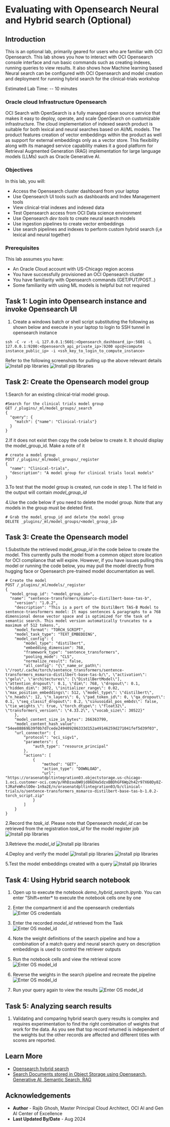 # Evaluating with Opensearch Neural and Hybrid search (Optional)

## Introduction

This is an optional lab, primarily geared for users who are familiar with OCI Opensearch. This lab shows you how to interact with OCI Opensearch console interface and run basic commands such as creating indexes, running queries to view results. It also shows how Machine learning based Neural search can be configured with OCI Opensearch and model creation and deployment for running hybrid search for the clinical-trials workshop

Estimated Lab Time: -- 10 minutes

### Oracle cloud Infrastructure Opensearch

OCI Search with OpenSearch is a fully managed open source service that makes it easy to deploy, operate, and scale OpenSearch on customizable infrastructure. The cloud implementation of indexed search product is suitable for both lexical and neural searches based on AI/ML models. The product features creation of vector embeddings within the product as well as support for external embeddings only as a vector store. This flexibility along with its managed service capability makes it a good platform for Retrieval Augmented Generation (RAG) implementation for large language models (LLMs) such as Oracle Generative AI.

### Objectives

In this lab, you will:

* Access the Opensearch cluster dashboard from your laptop
* Use Opensearch UI tools such as dashboards and Index Management tools
* View clinical-trial indexes and indexed data
* Test Opensearch access from OCI Data science environment
* Use Opensearch *dev tools* to create neural search models
* Use ingestion pipelines to create vector embeddings
* Use search pipelines and indexes to perform custom hybrid search (i,e lexical and neural together)

### Prerequisites

This lab assumes you have:

* An Oracle Cloud account with US-Chicago region access
* You have successfully provisioned an OCI Opensearch cluster
* You have familiarity with Opensearch commands (GET/PUT/POST..)
* Some familiarity with using ML models is helpful but not required

## Task 1: Login into Opensearch instance and invoke Opensearch UI

1. Create a windows batch or shell script substituting the following as shown below and execute in your laptop to login to SSH tunnel in opensearch instance

```text
ssh -C -v -t -L 127.0.0.1:5601:<Opensearch_dashboard_ip>:5601 -L 127.0.0.1:9200:<Opensearch_api_private_ip>:9200 opc@<compute instance_public_ip> -i <ssh_key_to_login_to_compute_instance>
```

Refer to the following screenshots for pulling up the above relevant details 
  ![Install pip libraries](images/lab6-os-13.png)
  ![Install pip libraries](images/lab6-compute-3.png)

## Task 2: Create the Opensearch model group

1.Search for an existing clinical-trial model group.

```text
#Search for the clinical trials model group
GET /_plugins/_ml/model_groups/_search
{
  "query": {
    "match": {"name": "Clinical-trials"}
  }
}
```

2.If it does not exist then copy the code below to create it. It should display the model_group_id. Make a note of it

```text
# create a model group 
POST /_plugins/_ml/model_groups/_register
{
  "name": "Clinical-trials",
  "description": "A model group for clinical trials local models"
}
```

3.To test that the model group is created, run code in step 1. The Id field in the output will contain *model_group_id*

4.Use the code below if you need to delete the model group. Note that any models in the group must be deleted first.

```text
# Grab the model_group_id and delete the model group
DELETE _plugins/_ml/model_groups/<model_group_id>
```

## Task 3: Create the Opensearch model

1.Substitute the retrieved *model_group_id* in the code below to create the model. This currently pulls the model from a common object store location for OCI compliance that will expire. However, if you have issues pulling this model or running the code below, you may pull the model directly from hugging face or Opensearch pre-trained model documentation as well.

```text
# Create the model
POST /_plugins/_ml/models/_register
{
  "model_group_id": "<model_group_id>",
  "name": "sentence-transformers/msmarco-distilbert-base-tas-b",
    "version": "1.0.2",
    "description": "This is a port of the DistilBert TAS-B Model to sentence-transformers model: It maps sentences & paragraphs to a 768 dimensional dense vector space and is optimized for the task of semantic search. This model version automatically truncates to a maximum of 512 tokens.",
    "model_format": "TORCH_SCRIPT",
    "model_task_type": "TEXT_EMBEDDING",
    "model_config": {
        "model_type": "distilbert",
        "embedding_dimension": 768,
        "framework_type": "sentence_transformers",
        "pooling_mode": "CLS",
        "normalize_result": false,
        "all_config": "{\"_name_or_path\": \"/root/.cache/torch/sentence_transformers/sentence-transformers_msmarco-distilbert-base-tas-b/\", \"activation\": \"gelu\", \"architectures\": [\"DistilBertModel\"], \"attention_dropout\": 0.1, \"dim\": 768, \"dropout\": 0.1, \"hidden_dim\": 3072, \"initializer_range\": 0.02, \"max_position_embeddings\": 512, \"model_type\": \"distilbert\", \"n_heads\": 12, \"n_layers\": 6, \"pad_token_id\": 0, \"qa_dropout\": 0.1, \"seq_classif_dropout\": 0.2, \"sinusoidal_pos_embds\": false, \"tie_weights_\": true, \"torch_dtype\": \"float32\", \"transformers_version\": \"4.33.2\", \"vocab_size\": 30522}"
    },
    "model_content_size_in_bytes": 266363799,
    "model_content_hash_value": "54ee88869b39f0b7d7cede249409286333d152a49146259d271041fef5d39f03",
    "url_connector": {
        "protocol": "oci_sigv1",
        "parameters": {
            "auth_type": "resource_principal"
        },
        "actions": [
            {
                "method": "GET",
                "action_type": "DOWNLOAD",
                "url": "https://orasenatdpltintegration03.objectstorage.us-chicago-1.oci.customer-oci.com/p/HhDzaubWOjd86EHa5dzxBBDhGF6Wp2h42r97X60Dy8Z-tJRaFeWhslO0e-1n9a2E/n/orasenatdpltintegration03/b/clinical-trials/o/sentence-transformers_msmarco-distilbert-base-tas-b-1.0.2-torch_script.zip"
            }
        ]
    }
}
```

2.Record the *task_id*. Please note that Opensearch *model_id* can be retrieved from the registration *task_id* for the model register job
  ![Install pip libraries](images/lab6-os-8.png)

3.Retrieve the *model_id*
  ![Install pip libraries](images/lab6-os-9.png)

4.Deploy and verify the model
  ![Install pip libraries](images/lab6-os-10.png)
  ![Install pip libraries](images/lab6-os-11.png)

5.Test the model embeddings created with a query
  ![Install pip libraries](images/lab6-os-12.png)

## Task 4: Using Hybrid search notebook

1. Open up to execute the notebook *demo_hybrid_search.ipynb*. You can enter "Shift+enter* to execute the notebook cells one by one

2. Enter the compartment id and the opensearch credentials
  ![Enter OS credentials](images/lab6-note-os-1.png)

3. Enter the recorded *model_id* retrieved from the Task
  ![Enter OS model_id](images/lab6-note-os-2.png)

4. Note the weight definitions of the search pipeline and how a combination of a match query and neural search query on description embeddings is used to control the retriever outputs

5. Run the notebook cells and view the retrieval score  
  ![Enter OS model_id](images/lab6-note-os-3.png)

6. Reverse the weights in the search pipeline and recreate the pipeline 
  ![Enter OS model_id](images/lab6-note-os-4.png)

7. Run your query again to view the results
  ![Enter OS model_id](images/lab6-note-os-5.png)

## Task 5: Analyzing search results

1. Validating and comparing hybrid search query results is complex and requires experimentation to find the right combination of weights that work for the data. As you see that top record returned is independent of the weights but the other records are affected and different titles with scores are reported. 

## Learn More

* [Opensearch hybrid search](https://opensearch.org/docs/latest/search-plugins/hybrid-search/#step-4-configure-a-search-pipeline)
* [Search Documents stored in Object Storage using Opensearch, Generative AI, Semantic Search, RAG](https://apexapps.oracle.com/pls/apex/r/dbpm/livelabs/view-workshop?wid=3762)

## Acknowledgements

* **Author** - Rajib Ghosh, Master Principal Cloud Architect, OCI AI and Gen AI Center of Excellence
* **Last Updated By/Date** - Aug 2024

